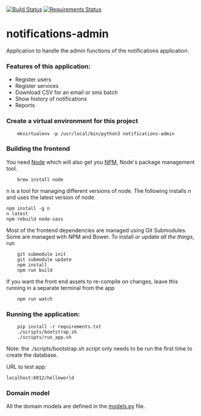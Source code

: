 [![Build Status](https://travis-ci.org/alphagov/notifications-admin.svg)](https://travis-ci.org/alphagov/notifications-admin)
[![Requirements Status](https://requires.io/github/alphagov/notifications-admin/requirements.svg?branch=master)](https://requires.io/github/alphagov/notifications-admin/requirements/?branch=master)


# notifications-admin
Application to handle the admin functions of the notifications application.

### Features of this application:
<ul>
 <li>Register users
 <li>Register services
 <li>Download CSV for an email or sms batch
 <li>Show history of notifications
 <li>Reports
</ul>

### Create a virtual environment for this project
```shell
    mkvirtualenv -p /usr/local/bin/python3 notifications-admin
```


### Building the frontend

You need [Node](http://nodejs.org/) which will also get you [NPM](npmjs.org),
Node's package management tool.
```shell
    brew install node
```

n is a tool for managing different versions of node. The following installs n and uses the latest version of node.

    npm install -g n
    n latest
    npm rebuild node-sass

Most of the frontend dependencies are managed using Git Submodules. Some are
managed with NPM and Bower. To install or update *all the things*, run
```shell
    git submodule init
    git submodule update
    npm install
    npm run build
```

If you want the front end assets to re-compile on changes, leave this running
in a separate terminal from the app
```shell
    npm run watch
```

### Running the application:
```shell
    pip install -r requirements.txt
    ./scripts/bootstrap.sh  
    ./scripts/run_app.sh
```

Note: the ./scripts/bootstrap.sh script only needs to be run the first time to
create the database.

URL to test app:

    localhost:6012/helloworld


### Domain model

All the domain models are defined in the
[models.py](https://github.com/alphagov/notifications-admin/blob/master/app/models.py)
file.
